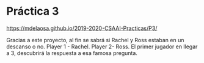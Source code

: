 # Práctica 3
https://mdelaosa.github.io/2019-2020-CSAAI-Practicas/P3/

Gracias a este proyecto, al fin se sabrá si Rachel y Ross estaban en un
descanso o no.
Player 1 - Rachel. Player 2- Ross.
El primer jugador en llegar a 3, descubrirá la respuesta a esa famosa pregunta.
